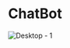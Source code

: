 # ChatBot

![Desktop - 1](https://github.com/Team-Newfangled/flock-front/assets/84362569/a47c0734-d373-426a-9b30-fd315bea49f6)
